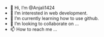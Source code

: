 - 👋 Hi, I’m @Anjali1424
- 👀 I’m interested in web development.
- 🌱 I’m currently learning how to use github.
- 💞️ I’m looking to collaborate on ...
- 📫 How to reach me ...

<!---
Anjali1424/Anjali1424 is a ✨ special ✨ repository because its `README.md` (this file) appears on your GitHub profile.
You can click the Preview link to take a look at your changes.
--->
